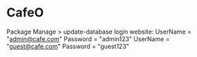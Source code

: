 # CafeO
Package Manage > update-database
login website: 
UserName = "admin@cafe.com" Password = "admin123"
UserName = "guest@cafe.com" Password = "guest123"

